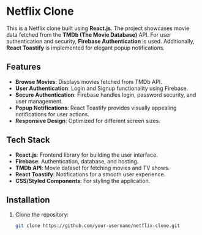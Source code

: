 # Netflix Clone

This is a Netflix clone built using **React.js**. The project showcases movie data fetched from the **TMDb (The Movie Database)** API. For user authentication and security, **Firebase Authentication** is used. Additionally, **React Toastify** is implemented for elegant popup notifications.

## Features

- **Browse Movies**: Displays movies fetched from TMDb API.
- **User Authentication**: Login and Signup functionality using Firebase.
- **Secure Authentication**: Firebase handles login, password security, and user management.
- **Popup Notifications**: React Toastify provides visually appealing notifications for user actions.
- **Responsive Design**: Optimized for different screen sizes.

## Tech Stack

- **React.js**: Frontend library for building the user interface.
- **Firebase**: Authentication, database, and hosting.
- **TMDb API**: Movie dataset for fetching movies and TV shows.
- **React Toastify**: Notifications for a smooth user experience.
- **CSS/Styled Components**: For styling the application.

## Installation

1. Clone the repository:
   ```bash
   git clone https://github.com/your-username/netflix-clone.git
